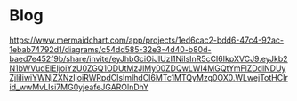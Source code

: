 # Blog
https://www.mermaidchart.com/app/projects/1ed6cac2-bdd6-47c4-92ac-1ebab74792d1/diagrams/c54dd585-32e3-4d40-b80d-baed7e452f9b/share/invite/eyJhbGciOiJIUzI1NiIsInR5cCI6IkpXVCJ9.eyJkb2N1bWVudElEIjoiYzU0ZGQ1ODUtMzJlMy00ZDQwLWI4MGQtYmFlZDdlNDUyZjliIiwiYWNjZXNzIjoiRWRpdCIsImlhdCI6MTc1MTQyMzg0OX0.WLwejTotHCIrid_wwMvLIsi7MG0yjeafeJGAROlnDhY
